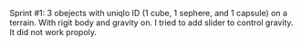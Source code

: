 Sprint #1: 3 obejects with uniqlo ID (1 cube, 1 sephere, and 1 capsule) on a terrain. With rigit body and gravity on. I tried to add slider to control gravity. It did not work propoly. 
